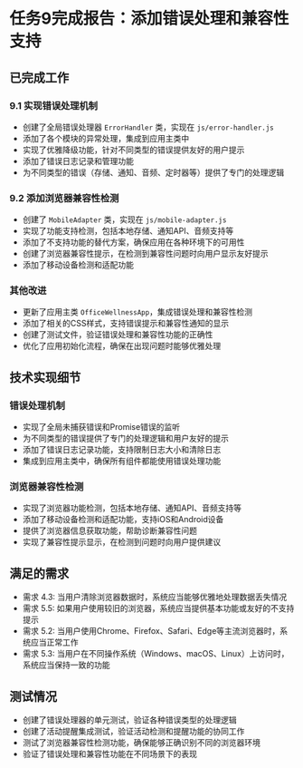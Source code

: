 # 任务9完成报告：添加错误处理和兼容性支持

## 已完成工作

### 9.1 实现错误处理机制
- 创建了全局错误处理器 `ErrorHandler` 类，实现在 `js/error-handler.js`
- 添加了各个模块的异常处理，集成到应用主类中
- 实现了优雅降级功能，针对不同类型的错误提供友好的用户提示
- 添加了错误日志记录和管理功能
- 为不同类型的错误（存储、通知、音频、定时器等）提供了专门的处理逻辑

### 9.2 添加浏览器兼容性检测
- 创建了 `MobileAdapter` 类，实现在 `js/mobile-adapter.js`
- 实现了功能支持检测，包括本地存储、通知API、音频支持等
- 添加了不支持功能的替代方案，确保应用在各种环境下的可用性
- 创建了浏览器兼容性提示，在检测到兼容性问题时向用户显示友好提示
- 添加了移动设备检测和适配功能

### 其他改进
- 更新了应用主类 `OfficeWellnessApp`，集成错误处理和兼容性检测
- 添加了相关的CSS样式，支持错误提示和兼容性通知的显示
- 创建了测试文件，验证错误处理和兼容性功能的正确性
- 优化了应用初始化流程，确保在出现问题时能够优雅处理

## 技术实现细节

### 错误处理机制
- 实现了全局未捕获错误和Promise错误的监听
- 为不同类型的错误提供了专门的处理逻辑和用户友好的提示
- 添加了错误日志记录功能，支持限制日志大小和清除日志
- 集成到应用主类中，确保所有组件都能使用错误处理功能

### 浏览器兼容性检测
- 实现了浏览器功能检测，包括本地存储、通知API、音频支持等
- 添加了移动设备检测和适配功能，支持iOS和Android设备
- 提供了浏览器信息获取功能，帮助诊断兼容性问题
- 实现了兼容性提示显示，在检测到问题时向用户提供建议

## 满足的需求
- 需求 4.3: 当用户清除浏览器数据时，系统应当能够优雅地处理数据丢失情况
- 需求 5.5: 如果用户使用较旧的浏览器，系统应当提供基本功能或友好的不支持提示
- 需求 5.2: 当用户使用Chrome、Firefox、Safari、Edge等主流浏览器时，系统应当正常工作
- 需求 5.3: 当用户在不同操作系统（Windows、macOS、Linux）上访问时，系统应当保持一致的功能

## 测试情况
- 创建了错误处理器的单元测试，验证各种错误类型的处理逻辑
- 创建了活动提醒集成测试，验证活动检测和提醒功能的协同工作
- 测试了浏览器兼容性检测功能，确保能够正确识别不同的浏览器环境
- 验证了错误处理和兼容性功能在不同场景下的表现